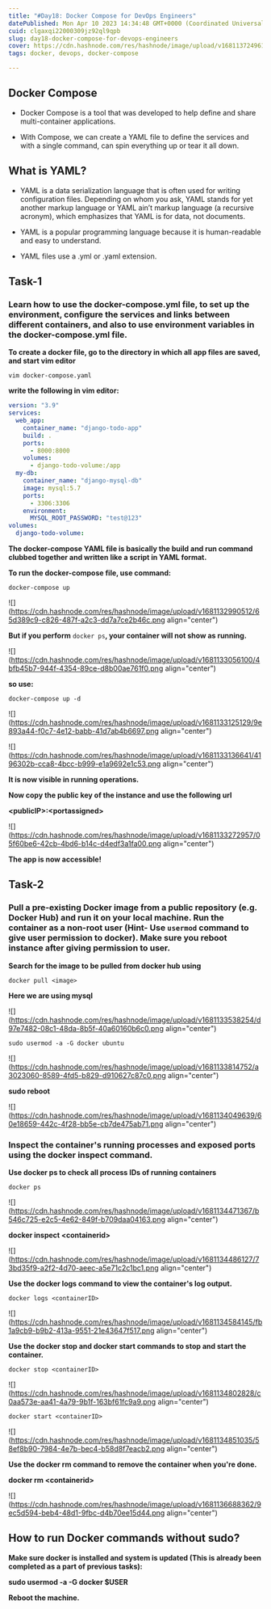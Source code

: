 ```yaml
---
title: "#Day18: Docker Compose for DevOps Engineers"
datePublished: Mon Apr 10 2023 14:34:48 GMT+0000 (Coordinated Universal Time)
cuid: clgaxqi22000309jz92ql9qpb
slug: day18-docker-compose-for-devops-engineers
cover: https://cdn.hashnode.com/res/hashnode/image/upload/v1681137249610/596ffb45-0343-4041-add9-590e43e057e3.png
tags: docker, devops, docker-compose

---
```


## Docker Compose

* Docker Compose is a tool that was developed to help define and share multi-container applications.
    
* With Compose, we can create a YAML file to define the services and with a single command, can spin everything up or tear it all down.
    

## What is YAML?

* YAML is a data serialization language that is often used for writing configuration files. Depending on whom you ask, YAML stands for yet another markup language or YAML ain’t markup language (a recursive acronym), which emphasizes that YAML is for data, not documents.
    
* YAML is a popular programming language because it is human-readable and easy to understand.
    
* YAML files use a .yml or .yaml extension.
    

## Task-1

### Learn how to use the docker-compose.yml file, to set up the environment, configure the services and links between different containers, and also to use environment variables in the docker-compose.yml file.

**To create a docker file, go to the directory in which all app files are saved, and start vim editor**

`vim docker-compose.yaml`

**write the following in vim editor:**

```yaml
version: "3.9"
services:
  web_app:
    container_name: "django-todo-app"
    build: .
    ports:
      - 8000:8000
    volumes:
      - django-todo-volume:/app
  my-db:
    container_name: "django-mysql-db"
    image: mysql:5.7
    ports:
      - 3306:3306
    environment:
      MYSQL_ROOT_PASSWORD: "test@123"
volumes:
  django-todo-volume:
```

**The docker-compose YAML file is basically the build and run command clubbed together and written like a script in YAML format.**

**To run the docker-compose file, use command:**

`docker-compose up`

![](https://cdn.hashnode.com/res/hashnode/image/upload/v1681132990512/65d389c9-c826-487f-a2c3-dd7a7ce2b46c.png align="center")

**But if you perform** `docker ps`**, your container will not show as running.**

![](https://cdn.hashnode.com/res/hashnode/image/upload/v1681133056100/4bfb45b7-944f-4354-89ce-d8b00ae761f0.png align="center")

**so use:**

`docker-compose up -d`

![](https://cdn.hashnode.com/res/hashnode/image/upload/v1681133125129/9e893a44-f0c7-4e12-babb-41d7ab4b6697.png align="center")

![](https://cdn.hashnode.com/res/hashnode/image/upload/v1681133136641/4196302b-cca8-4bcc-b999-e1a9692e1c53.png align="center")

**It is now visible in running operations.**

**Now copy the public key of the instance and use the following url**

**&lt;publicIP&gt;:&lt;portassigned&gt;**

![](https://cdn.hashnode.com/res/hashnode/image/upload/v1681133272957/05f60be6-42cb-4bd6-b14c-d4edf3a1fa00.png align="center")

**The app is now accessible!**

## Task-2

### Pull a pre-existing Docker image from a public repository (e.g. Docker Hub) and run it on your local machine. Run the container as a non-root user (Hint- Use `usermod` command to give user permission to docker). Make sure you reboot instance after giving permission to user.

**Search for the image to be pulled from docker hub using**

`docker pull <image>`

**Here we are using mysql**

![](https://cdn.hashnode.com/res/hashnode/image/upload/v1681133538254/d97e7482-08c1-48da-8b5f-40a60160b6c0.png align="center")

`sudo usermod -a -G docker ubuntu`

![](https://cdn.hashnode.com/res/hashnode/image/upload/v1681133814752/a3023060-8589-4fd5-b829-d910627c87c0.png align="center")

**sudo reboot**

![](https://cdn.hashnode.com/res/hashnode/image/upload/v1681134049639/60e18659-442c-4f28-bb5e-cb7de475ab71.png align="center")

### Inspect the container's running processes and exposed ports using the docker inspect command.

**Use docker ps to check all process IDs of running containers**

`docker ps`

![](https://cdn.hashnode.com/res/hashnode/image/upload/v1681134471367/b546c725-e2c5-4e62-849f-b709daa04163.png align="center")

**docker inspect &lt;containerid&gt;**

![](https://cdn.hashnode.com/res/hashnode/image/upload/v1681134486127/73bd35f9-a2f2-4d70-aeec-a5e71c2c1bc1.png align="center")

**Use the docker logs command to view the container's log output.**

`docker logs <containerID>`

![](https://cdn.hashnode.com/res/hashnode/image/upload/v1681134584145/fb1a9cb9-b9b2-413a-9551-21e43647f517.png align="center")

**Use the docker stop and docker start commands to stop and start the container.**

`docker stop <containerID>`

![](https://cdn.hashnode.com/res/hashnode/image/upload/v1681134802828/c0aa573e-aa41-4a79-9b1f-163bf61fc9a9.png align="center")

`docker start <containerID>`

![](https://cdn.hashnode.com/res/hashnode/image/upload/v1681134851035/58ef8b90-7984-4e7b-bec4-b58d8f7eacb2.png align="center")

**Use the docker rm command to remove the container when you're done.**

**docker rm &lt;containerid&gt;**

![](https://cdn.hashnode.com/res/hashnode/image/upload/v1681136688362/9ec5d594-beb4-48d1-9fbc-d4b70ee15d44.png align="center")

## How to run Docker commands without sudo?

**Make sure docker is installed and system is updated (This is already been completed as a part of previous tasks):**

**sudo usermod -a -G docker $USER**

**Reboot the machine.**